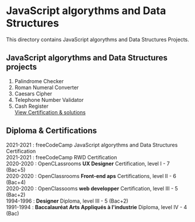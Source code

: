 # JavaScript algorythms and Data Structures
This directory contains JavaScript algorythms and Data Structures Projects.
## JavaScript algorythms and Data Structures projects
1. Palindrome Checker
1. Roman Numeral Converter
1. Caesars Cipher
1. Telephone Number Validator
1. Cash Register  
[View Certification & solutions](https://www.freecodecamp.org/certification/fcc3ab085a4-3e2d-4160-a445-50914111cc0d/javascript-algorithms-and-data-structures)


## Diploma & Certifications
2021-2021 : freeCodeCamp JavaScript algorythms and Data Structures Certification  
2021-2021 : freeCodeCamp RWD Certification  
2020-2020 : OpenCLassrooms **UX Designer** Certification, level I - 7 (Bac+5)  
2020-2020 : OpenClassrooms **Front-end aps** Certifications, level II - 6 (Bac+4)  
2020-2020 : OpenClassooms **web developper** Certification, level III - 5 (Bac+2)  
1994-1996 : **Designer** Diploma, level III - 5 (Bac+2)  
1991-1994 : **Baccalauréat Arts Appliqués à l'industrie** Diploma, level IV - 4 (Bac)  
